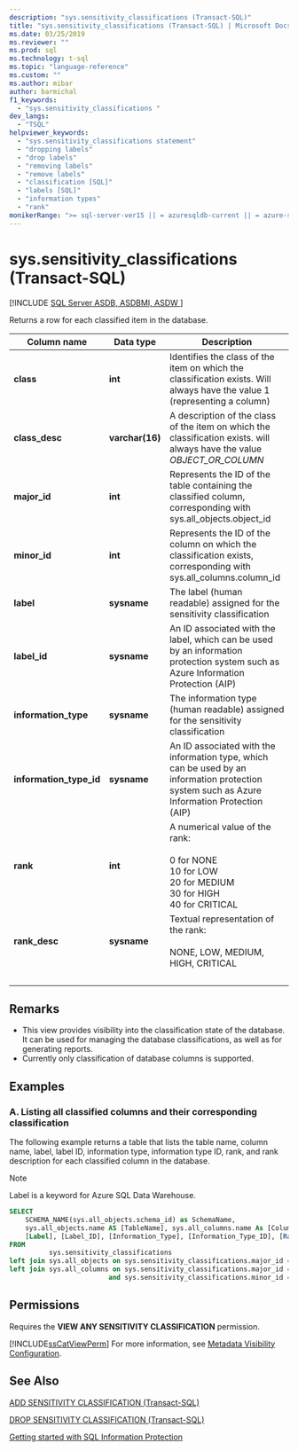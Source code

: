 ```yaml
---
description: "sys.sensitivity_classifications (Transact-SQL)"
title: "sys.sensitivity_classifications (Transact-SQL) | Microsoft Docs"
ms.date: 03/25/2019
ms.reviewer: ""
ms.prod: sql
ms.technology: t-sql
ms.topic: "language-reference"
ms.custom: ""
ms.author: mibar
author: barmichal
f1_keywords:
  - "sys.sensitivity_classifications "
dev_langs:
  - "TSQL"
helpviewer_keywords:
  - "sys.sensitivity_classifications statement"
  - "dropping labels"
  - "drop labels"
  - "removing labels"
  - "remove labels"
  - "classification [SQL]"
  - "labels [SQL]"
  - "information types"
  - "rank"
monikerRange: ">= sql-server-ver15 || = azuresqldb-current || = azure-sqldw-latest || = sqlallproducts-allversions"
---
```

# sys.sensitivity_classifications (Transact-SQL)
[!INCLUDE [SQL Server ASDB, ASDBMI, ASDW ](../../includes/applies-to-version/sql-asdb-asdbmi-asa.md)]

Returns a row for each classified item in the database.

|Column name|Data type|Description|
|-----------------|---------------|-----------------|  
|**class**|**int**|Identifies the class of the item on which the classification exists. Will always have the value 1 (representing a column)|  
|**class_desc**|**varchar(16)**|A description of the class of the item on which the classification exists. will always have the value *OBJECT_OR_COLUMN*|  
|**major_id**|**int**|Represents the ID of the table containing the classified column, corresponding with sys.all_objects.object_id|  
|**minor_id**|**int**|Represents the ID of the column on which the classification exists, corresponding with sys.all_columns.column_id|   
|**label**|**sysname**|The label (human readable) assigned for the sensitivity classification|  
|**label_id**|**sysname**|An ID associated with the label, which can be used by an information protection system such as Azure Information Protection (AIP)|  
|**information_type**|**sysname**|The information type (human readable) assigned for the sensitivity classification|  
|**information_type_id**|**sysname**|An ID associated with the information type, which can be used by an information protection system such as Azure Information Protection (AIP)|  
|**rank**|**int**|A numerical value of the rank: <br><br>0 for NONE<br>10 for LOW<br>20 for MEDIUM<br>30 for HIGH<br>40 for CRITICAL| 
|**rank_desc**|**sysname**|Textual representation of the rank:  <br><br>NONE, LOW, MEDIUM, HIGH, CRITICAL|  
| &nbsp; | &nbsp; | &nbsp; |

## Remarks  

- This view provides visibility into the classification state of the database. It can be used for managing the database classifications, as well as for generating reports.
- Currently only classification of database columns is supported.
 
## Examples

### A. Listing all classified columns and their corresponding classification

The following example returns a table that lists the table name, column name, label, label ID, information type, information type ID, rank, and rank description for each classified column in the database.

> [!NOTE]
> Label is a keyword for Azure SQL Data Warehouse.

```sql
SELECT
    SCHEMA_NAME(sys.all_objects.schema_id) as SchemaName,
    sys.all_objects.name AS [TableName], sys.all_columns.name As [ColumnName],
    [Label], [Label_ID], [Information_Type], [Information_Type_ID], [Rank], [Rank_Desc]
FROM
          sys.sensitivity_classifications
left join sys.all_objects on sys.sensitivity_classifications.major_id = sys.all_objects.object_id
left join sys.all_columns on sys.sensitivity_classifications.major_id = sys.all_columns.object_id
                         and sys.sensitivity_classifications.minor_id = sys.all_columns.column_id
```

## Permissions  
 Requires the **VIEW ANY SENSITIVITY CLASSIFICATION** permission. 
 
 [!INCLUDE[ssCatViewPerm](../../includes/sscatviewperm-md.md)] For more information, see [Metadata Visibility Configuration](../../relational-databases/security/metadata-visibility-configuration.md).  

## See Also  

[ADD SENSITIVITY CLASSIFICATION (Transact-SQL)](../../t-sql/statements/add-sensitivity-classification-transact-sql.md)

[DROP SENSITIVITY CLASSIFICATION (Transact-SQL)](../../t-sql/statements/drop-sensitivity-classification-transact-sql.md)

[Getting started with SQL Information Protection](/azure/azure-sql/database/data-discovery-and-classification-overview)